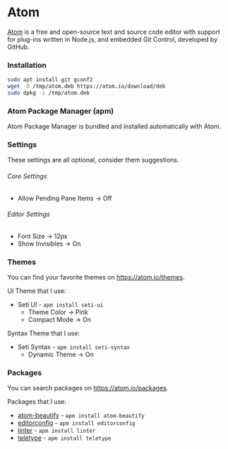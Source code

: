 # Atom

[Atom](https://atom.io/) is a free and open-source text and source code
editor with support for plug-ins written in Node.js, and embedded Git Control,
developed by GitHub.

### Installation

```bash
sudo apt install git gconf2
wget -O /tmp/atom.deb https://atom.io/download/deb
sudo dpkg -i /tmp/atom.deb
```

### Atom Package Manager (apm)

Atom Package Manager is bundled and installed automatically with Atom.

### Settings

These settings are all optional, consider them suggestions.

###### Core Settings

  * Allow Pending Pane Items -> Off

###### Editor Settings

  * Font Size -> 12px
  * Show Invisibles -> On

### Themes

You can find your favorite themes on https://atom.io/themes.

UI Theme that I use:

  * Seti UI - `apm install seti-ui`
    * Theme Color -> Pink
    * Compact Mode -> On

Syntax Theme that I use:

  * Seti Syntax - `apm install seti-syntax`
    * Dynamic Theme -> On

### Packages

You can search packages on https://atom.io/packages.

Packages that I use:

  * [atom-beautify](https://atom.io/packages/atom-beautify) - `apm install atom-beautify`
  * [editorconfig](https://atom.io/packages/editorconfig) - `apm install editorconfig`
  * [linter](https://atom.io/packages/linter) - `apm install linter`
  * [teletype](https://atom.io/packages/teletype) - `apm install teletype`
